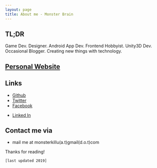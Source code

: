 ```yaml
---
layout: page
title: About me - Monster Brain
---
```


## TL;DR

<p class="message">
  Game Dev. Designer. Android App Dev. Frontend Hobbyist. Unity3D Dev. Occasional Blogger. Creating new things with technology.
</p>

## [Personal Website](https://monsterbraininc.com/)

## Links
* [Github](https://github.com/monsterbrain)
* [Twitter](https://twitter.com/Faisal_Rasak)
* [Facebook](https://www.facebook.com/Monsterkillu)

- [Linked In](https://www.linkedin.com/in/faisal-rasak-b6426231)

## Contact me via
* mail me at monsterkillu(a.t)gmail(d.o.t)com

Thanks for reading!

```[last updated 2019]```
